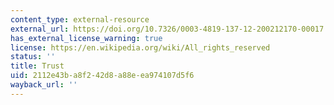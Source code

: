 ```yaml
---
content_type: external-resource
external_url: https://doi.org/10.7326/0003-4819-137-12-200212170-00017
has_external_license_warning: true
license: https://en.wikipedia.org/wiki/All_rights_reserved
status: ''
title: Trust
uid: 2112e43b-a8f2-42d8-a88e-ea974107d5f6
wayback_url: ''
---
```

